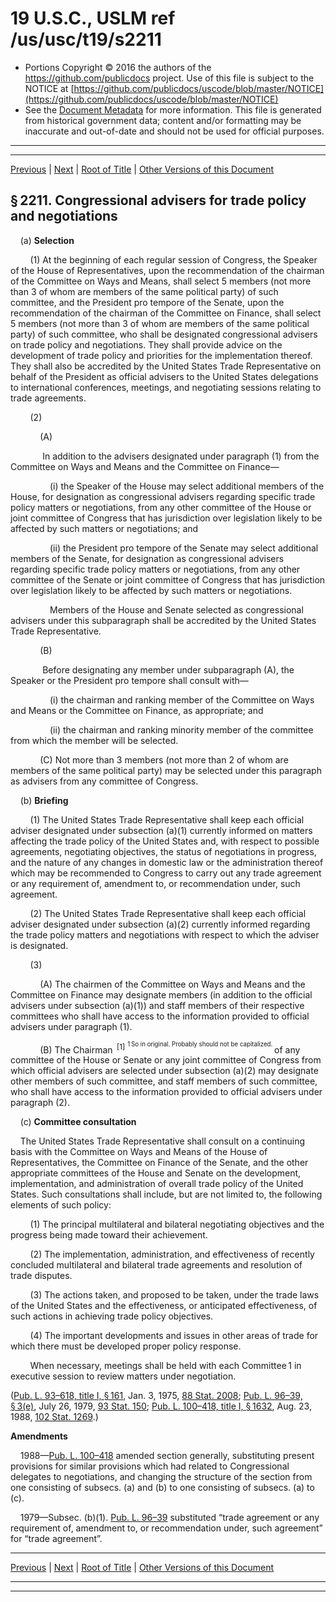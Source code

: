 ---
---

# 19 U.S.C., USLM ref /us/usc/t19/s2211

* Portions Copyright © 2016 the authors of the https://github.com/publicdocs project.
  Use of this file is subject to the NOTICE at [https://github.com/publicdocs/uscode/blob/master/NOTICE](https://github.com/publicdocs/uscode/blob/master/NOTICE)
* See the [Document Metadata](././../../../../../..//README.md) for more information.
  This file is generated from historical government data; content and/or formatting may be inaccurate and out-of-date and should not be used for official purposes.

----------
----------

[Previous](./../../../../../..//us/usc/t19/ch12/schI/pt6/m__us_usc_t19_ch12_schI_pt6.md) | [Next](./../../../../../..//us/usc/t19/ch12/schI/pt6/m__us_usc_t19_s2212.md) | [Root of Title](./../../../../../../) | [Other Versions of this Document](https://publicdocs.github.io/go/links?ns=uslm&ref=%2Fus%2Fusc%2Ft19%2Fs2211)

## § 2211. Congressional advisers for trade policy and negotiations

    (a) __Selection__ 

        (1) At the beginning of each regular session of Congress, the Speaker of the House of Representatives, upon the recommendation of the chairman of the Committee on Ways and Means, shall select 5 members (not more than 3 of whom are members of the same political party) of such committee, and the President pro tempore of the Senate, upon the recommendation of the chairman of the Committee on Finance, shall select 5 members (not more than 3 of whom are members of the same political party) of such committee, who shall be designated congressional advisers on trade policy and negotiations. They shall provide advice on the development of trade policy and priorities for the implementation thereof. They shall also be accredited by the United States Trade Representative on behalf of the President as official advisers to the United States delegations to international conferences, meetings, and negotiating sessions relating to trade agreements.

        (2)

            (A)

             In addition to the advisers designated under paragraph (1) from the Committee on Ways and Means and the Committee on Finance—

                (i) the Speaker of the House may select additional members of the House, for designation as congressional advisers regarding specific trade policy matters or negotiations, from any other committee of the House or joint committee of Congress that has jurisdiction over legislation likely to be affected by such matters or negotiations; and

                (ii) the President pro tempore of the Senate may select additional members of the Senate, for designation as congressional advisers regarding specific trade policy matters or negotiations, from any other committee of the Senate or joint committee of Congress that has jurisdiction over legislation likely to be affected by such matters or negotiations.

                Members of the House and Senate selected as congressional advisers under this subparagraph shall be accredited by the United States Trade Representative.

            (B)

             Before designating any member under subparagraph (A), the Speaker or the President pro tempore shall consult with—

                (i) the chairman and ranking member of the Committee on Ways and Means or the Committee on Finance, as appropriate; and

                (ii) the chairman and ranking minority member of the committee from which the member will be selected.

            (C) Not more than 3 members (not more than 2 of whom are members of the same political party) may be selected under this paragraph as advisers from any committee of Congress.

    (b) __Briefing__ 

        (1) The United States Trade Representative shall keep each official adviser designated under subsection (a)(1) currently informed on matters affecting the trade policy of the United States and, with respect to possible agreements, negotiating objectives, the status of negotiations in progress, and the nature of any changes in domestic law or the administration thereof which may be recommended to Congress to carry out any trade agreement or any requirement of, amendment to, or recommendation under, such agreement.

        (2) The United States Trade Representative shall keep each official adviser designated under subsection (a)(2) currently informed regarding the trade policy matters and negotiations with respect to which the adviser is designated.

        (3)

            (A) The chairmen of the Committee on Ways and Means and the Committee on Finance may designate members (in addition to the official advisers under subsection (a)(1)) and staff members of their respective committees who shall have access to the information provided to official advisers under paragraph (1).

            (B) The Chairman  <sup>\[1\]</sup>  <sup><sup> 1 So in original. Probably should not be capitalized. </sup></sup>  of any committee of the House or Senate or any joint committee of Congress from which official advisers are selected under subsection (a)(2) may designate other members of such committee, and staff members of such committee, who shall have access to the information provided to official advisers under paragraph (2).

    (c) __Committee consultation__ 

    The United States Trade Representative shall consult on a continuing basis with the Committee on Ways and Means of the House of Representatives, the Committee on Finance of the Senate, and the other appropriate committees of the House and Senate on the development, implementation, and administration of overall trade policy of the United States. Such consultations shall include, but are not limited to, the following elements of such policy:

        (1) The principal multilateral and bilateral negotiating objectives and the progress being made toward their achievement.

        (2) The implementation, administration, and effectiveness of recently concluded multilateral and bilateral trade agreements and resolution of trade disputes.

        (3) The actions taken, and proposed to be taken, under the trade laws of the United States and the effectiveness, or anticipated effectiveness, of such actions in achieving trade policy objectives.

        (4) The important developments and issues in other areas of trade for which there must be developed proper policy response.

        When necessary, meetings shall be held with each Committee 1 in executive session to review matters under negotiation.

([Pub. L. 93–618, title I, § 161][/us/pl/93/618/s161], Jan. 3, 1975, [88 Stat. 2008][/us/stat/88/2008]; [Pub. L. 96–39, § 3(e)][/us/pl/96/39/s3/e], July 26, 1979, [93 Stat. 150][/us/stat/93/150]; [Pub. L. 100–418, title I, § 1632][/us/pl/100/418/s1632], Aug. 23, 1988, [102 Stat. 1269][/us/stat/102/1269].)

 __Amendments__ 

    1988—[Pub. L. 100–418][/us/pl/100/418] amended section generally, substituting present provisions for similar provisions which had related to Congressional delegates to negotiations, and changing the structure of the section from one consisting of subsecs. (a) and (b) to one consisting of subsecs. (a) to (c).

    1979—Subsec. (b)(1). [Pub. L. 96–39][/us/pl/96/39] substituted “trade agreement or any requirement of, amendment to, or recommendation under, such agreement” for “trade agreement”.

----------

[Previous](./../../../../../..//us/usc/t19/ch12/schI/pt6/m__us_usc_t19_ch12_schI_pt6.md) | [Next](./../../../../../..//us/usc/t19/ch12/schI/pt6/m__us_usc_t19_s2212.md) | [Root of Title](./../../../../../../) | [Other Versions of this Document](https://publicdocs.github.io/go/links?ns=uslm&ref=%2Fus%2Fusc%2Ft19%2Fs2211)

----------
----------

[/us/pl/93/618/s161]: https://publicdocs.github.io/go/links?ns=uslm&ref=%2Fus%2Fpl%2F93%2F618%2Fs161
[/us/stat/88/2008]: https://publicdocs.github.io/go/links?ns=uslm&ref=%2Fus%2Fstat%2F88%2F2008
[/us/pl/96/39/s3/e]: https://publicdocs.github.io/go/links?ns=uslm&ref=%2Fus%2Fpl%2F96%2F39%2Fs3%2Fe
[/us/stat/93/150]: https://publicdocs.github.io/go/links?ns=uslm&ref=%2Fus%2Fstat%2F93%2F150
[/us/pl/100/418/s1632]: https://publicdocs.github.io/go/links?ns=uslm&ref=%2Fus%2Fpl%2F100%2F418%2Fs1632
[/us/stat/102/1269]: https://publicdocs.github.io/go/links?ns=uslm&ref=%2Fus%2Fstat%2F102%2F1269
[/us/pl/100/418]: https://publicdocs.github.io/go/links?ns=uslm&ref=%2Fus%2Fpl%2F100%2F418
[/us/pl/96/39]: https://publicdocs.github.io/go/links?ns=uslm&ref=%2Fus%2Fpl%2F96%2F39


